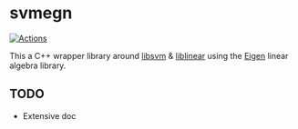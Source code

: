 # svmegn

[![Actions](https://github.com/bloomen/svmegn/actions/workflows/svmegn-tests.yml/badge.svg?branch=main)](https://github.com/bloomen/svmegn/actions/workflows/svmegn-tests.yml?query=branch%3Amain)

This a C++ wrapper library around [libsvm](https://www.csie.ntu.edu.tw/~cjlin/libsvm/) & [liblinear](https://www.csie.ntu.edu.tw/~cjlin/liblinear/) using the [Eigen](https://eigen.tuxfamily.org) linear algebra library.

## TODO

* Extensive doc
